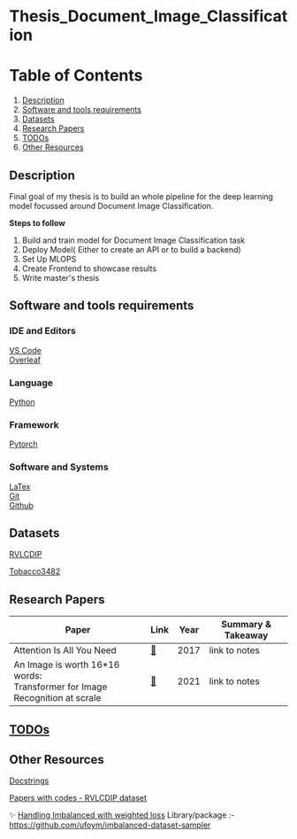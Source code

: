 # Thesis_Document_Image_Classification

# Table of Contents

1. [Description](#description)
2. [Software and tools requirements](#software-and-tools-requirements)
3. [Datasets](#datasets)
4. [Research Papers](#research-papers)
5. [TODOs](#todos)
6. [Other Resources](#other-resources)

## Description
Final goal of my thesis is to build an whole pipeline for the deep learning model focussed around Document Image Classification. 

<b>Steps to follow</b>
1. Build and train model for Document Image Classification task
2. Deploy Model( Either to create an API or to build a backend)
3. Set Up MLOPS
4. Create Frontend to showcase results
5. Write master's thesis

## Software and tools requirements

### IDE and Editors
 [VS Code](https://code.visualstudio.com/) <br/>
 [Overleaf](https://www.overleaf.com/)
### Language 
 [Python](https://www.python.org/)
### Framework
  [Pytorch](https://pytorch.org/)
### Software and Systems
  [LaTex](https://www.latex-project.org/) <br/>
  [Git](https://git-scm.com/) <br/>
  [Github](https://github.com/)
 
## Datasets 
  [RVLCDIP](https://huggingface.co/datasets/rvl_cdip/tree/main)
  
  [Tobacco3482](https://www.kaggle.com/datasets/patrickaudriaz/tobacco3482jpg)


## Research Papers
Paper  | Link | Year | Summary & Takeaway
 --- | --- |--- |---
 Attention Is All You Need | [🔗](https://arxiv.org/pdf/1706.03762.pdf) | 2017 | link to notes
 An Image is worth 16*16 words: </br> Transformer for Image Recognition at scrale | [🔗](https://arxiv.org/pdf/2010.11929.pdf) | 2021| link to notes
 
 ## [TODOs](/Docs/thesis_planning.md)

   

 ## Other Resources
 [Docstrings](https://google.github.io/styleguide/pyguide.html#383-functions-and-methods)
 
 [Papers with codes - RVLCDIP dataset](https://paperswithcode.com/sota/document-image-classification-on-rvl-cdip)
 
 ✨ [Handling Imbalanced with weighted loss](https://naadispeaks.wordpress.com/2021/07/31/handling-imbalanced-classes-with-weighted-loss-in-pytorch/)
Library/package :- https://github.com/ufoym/imbalanced-dataset-sampler
